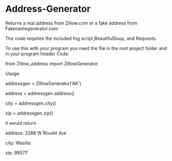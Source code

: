# Address-Generator
Returns a real address from Zillow.com or a fake address from Fakenamegenerator.com

The code requires the included fng script,BeautifulSoup, and Requests.

To use this with your program you need the file in the root project folder and in your program header​
Code:

from Zillow_address import ZillowGenerator

Usage:​

addressgen = ZillowGenerator('AK')

address = addressgen.address()

city = addressgen.city()

zip = addressgen.zip()




it would return

address: 2288 W Rivulet Ave

city: Wasilla

zip: 99577

